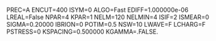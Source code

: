 PREC=A
ENCUT=400
ISYM=0
ALGO=Fast
EDIFF=1.000000e-06
LREAL=False
NPAR=4
KPAR=1
NELM=120
NELMIN=4
ISIF=2
ISMEAR=0
SIGMA=0.20000
IBRION=0
POTIM=0.5
NSW=10
LWAVE=F
LCHARG=F
PSTRESS=0
KSPACING=0.500000
KGAMMA=.FALSE.
